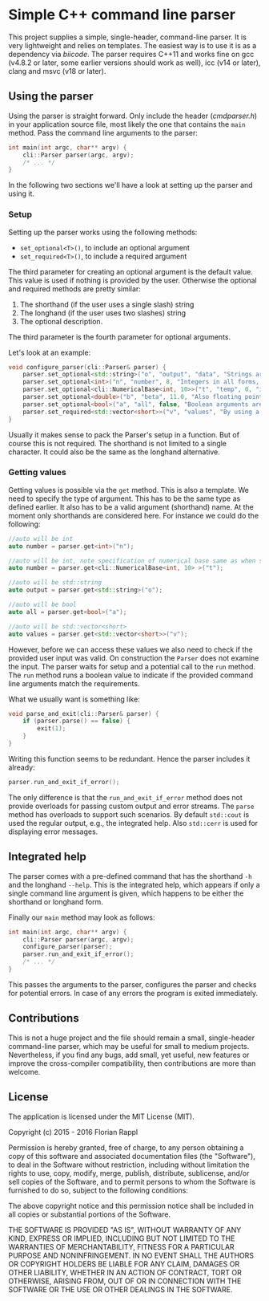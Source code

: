 # Simple C++ command line parser

This project supplies a simple, single-header, command-line parser. It is very lightweight and relies on templates. The easiest way is to use it is as a dependency via *biicode*. The parser requires C++11 and works fine on gcc (v4.8.2 or later, some earlier versions should work as well), icc (v14 or later), clang and msvc (v18 or later).

## Using the parser

Using the parser is straight forward. Only include the header (*cmdparser.h*) in your application source file, most likely the one that contains the `main` method. Pass the command line arguments to the parser:

```cpp
int main(int argc, char** argv) {
	cli::Parser parser(argc, argv);
	/* ... */
}
```

In the following two sections we'll have a look at setting up the parser and using it.

### Setup

Setting up the parser works using the following methods:

* `set_optional<T>()`, to include an optional argument
* `set_required<T>()`, to include a required argument

The third parameter for creating an optional argument is the default value. This value is used if nothing is provided by the user. Otherwise the optional and required methods are pretty similar:

1. The shorthand (if the user uses a single slash) string
2. The longhand (if the user uses two slashes) string
3. The optional description.

The third parameter is the fourth parameter for optional arguments.

Let's look at an example:

```cpp
void configure_parser(cli::Parser& parser) {
	parser.set_optional<std::string>("o", "output", "data", "Strings are naturally included.");
	parser.set_optional<int>("n", "number", 8, "Integers in all forms, e.g., unsigned int, long long, ..., are possible. Hexadecimal and Ocatl numbers parsed as well");
	parser.set_optional<cli::NumericalBase<int, 10>>("t", "temp", 0, "integer parsing restricted only to numerical base 10");
	parser.set_optional<double>("b", "beta", 11.0, "Also floating point values are possible.");
	parser.set_optional<bool>("a", "all", false, "Boolean arguments are simply switched when encountered, i.e. false to true if provided.");
	parser.set_required<std::vector<short>>("v", "values", "By using a vector it is possible to receive a multitude of inputs.");
}
```

Usually it makes sense to pack the Parser's setup in a function. But of course this is not required. The shorthand is not limited to a single character. It could also be the same as the longhand alternative.

### Getting values

Getting values is possible via the `get` method. This is also a template. We need to specify the type of argument. This has to be the same type as defined earlier. It also has to be a valid argument (shorthand) name. At the moment only shorthands are considered here. For instance we could do the following:

```cpp
//auto will be int
auto number = parser.get<int>("n");

//auto will be int, note specification of numerical base same as when set during parser configuration
auto number = parser.get<cli::NumericalBase<int, 10> >("t");

//auto will be std::string
auto output = parser.get<std::string>("o");

//auto will be bool
auto all = parser.get<bool>("a");

//auto will be std::vector<short>
auto values = parser.get<std::vector<short>>("v");
```

However, before we can access these values we also need to check if the provided user input was valid. On construction the `Parser` does not examine the input. The parser waits for setup and a potential call to the `run` method. The `run` method runs a boolean value to indicate if the provided command line arguments match the requirements.

What we usually want is something like:

```cpp
void parse_and_exit(cli::Parser& parser) {
	if (parser.parse() == false) {
		exit(1);
	}
}
```

Writing this function seems to be redundant. Hence the parser includes it already:

```cpp
parser.run_and_exit_if_error();
```

The only difference is that the `run_and_exit_if_error` method does not provide overloads for passing custom output and error streams. The `parse` method has overloads to support such scenarios. By default `std::cout` is used the regular output, e.g., the integrated help. Also `std::cerr` is used for displaying error messages.

## Integrated help

The parser comes with a pre-defined command that has the shorthand `-h` and the longhand `--help`. This is the integrated help, which appears if only a single command line argument is given, which happens to be either the shorthand or longhand form.

Finally our `main` method may look as follows:

```cpp
int main(int argc, char** argv) {
	cli::Parser parser(argc, argv);
	configure_parser(parser);
	parser.run_and_exit_if_error();
	/* ... */
}
```

This passes the arguments to the parser, configures the parser and checks for potential errors. In case of any errors the program is exited immediately.

## Contributions

This is not a huge project and the file should remain a small, single-header command-line parser, which may be useful for small to medium projects. Nevertheless, if you find any bugs, add small, yet useful, new features or improve the cross-compiler compatibility, then contributions are more than welcome.

## License

The application is licensed under the MIT License (MIT).

Copyright (c) 2015 - 2016 Florian Rappl

Permission is hereby granted, free of charge, to any person obtaining a copy of this software and associated documentation files (the "Software"), to deal in the Software without restriction, including without limitation the rights to use, copy, modify, merge, publish, distribute, sublicense, and/or sell copies of the Software, and to permit persons to whom the Software is furnished to do so, subject to the following conditions:

The above copyright notice and this permission notice shall be included in all copies or substantial portions of the Software.

THE SOFTWARE IS PROVIDED "AS IS", WITHOUT WARRANTY OF ANY KIND, EXPRESS OR IMPLIED, INCLUDING BUT NOT LIMITED TO THE WARRANTIES OF MERCHANTABILITY, FITNESS FOR A PARTICULAR PURPOSE AND NONINFRINGEMENT. IN NO EVENT SHALL THE AUTHORS OR COPYRIGHT HOLDERS BE LIABLE FOR ANY CLAIM, DAMAGES OR OTHER LIABILITY, WHETHER IN AN ACTION OF CONTRACT, TORT OR OTHERWISE, ARISING FROM, OUT OF OR IN CONNECTION WITH THE SOFTWARE OR THE USE OR OTHER DEALINGS IN THE SOFTWARE.
